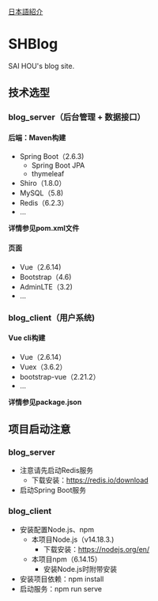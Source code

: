 [日本語紹介](https://github.com/alatai/SHBlog/tree/japanese)

# SHBlog
SAI HOU's blog site.

## 技术选型
### blog_server（后台管理 + 数据接口）
#### 后端：Maven构建
* Spring Boot（2.6.3)
  * Spring Boot JPA
  * thymeleaf
* Shiro（1.8.0）
* MySQL（5.8)
* Redis（6.2.3）
* ...

**详情参见pom.xml文件**

#### 页面
* Vue（2.6.14)
* Bootstrap（4.6)
* AdminLTE（3.2)
* ...

### blog_client（用户系统)
#### Vue cli构建
* Vue（2.6.14）
* Vuex（3.6.2）
* bootstrap-vue（2.21.2）
* ...

**详情参见package.json**

## 项目启动注意
### blog_server
* 注意请先启动Redis服务
  * 下载安装：https://redis.io/download
* 启动Spring Boot服务

### blog_client
* 安装配置Node.js、npm
  * 本项目Node.js（v14.18.3.)
    * 下载安装：https://nodejs.org/en/
  * 本项目npm（6.14.15）
    * 安装Node.js时附带安装
* 安装项目依赖：npm install
* 启动服务：npm run serve
